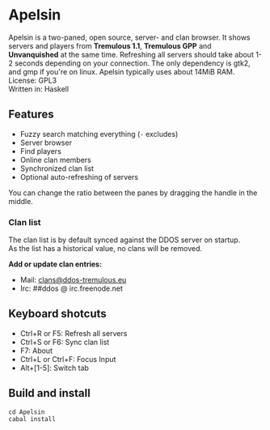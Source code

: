 # Apelsin
Apelsin is a two-paned, open source, server- and clan browser.
It shows servers and players from **Tremulous 1.1**, **Tremulous GPP**
and **Unvanquished** at the same time.
Refreshing all servers should take about 1-2 seconds depending on your connection.
The only dependency is gtk2, and gmp if you're on linux.
Apelsin typically uses about 14MiB RAM.  
License: GPL3  
Written in: Haskell

## Features
* Fuzzy search matching everything (`-` excludes)
* Server browser
* Find players
* Online clan members
* Synchronized clan list
* Optional auto-refreshing of servers

You can change the ratio between the panes by dragging the handle in the middle.

### Clan list
The clan list is by default synced against the DDOS server on startup.  
As the list has a historical value, no clans will be removed.

**Add or update clan entries:**

* Mail: clans@ddos-tremulous.eu
* Irc: ##ddos @ irc.freenode.net


## Keyboard shotcuts
* Ctrl+R or F5:     Refresh all servers
* Ctrl+S or F6:     Sync clan list
* F7:               About
* Ctrl+L or Ctrl+F: Focus Input
* Alt+[1-5]:        Switch tab

## Build and install
    cd Apelsin
    cabal install